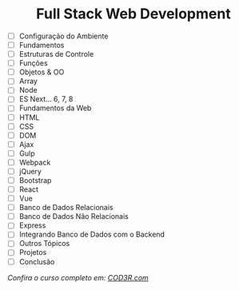 <h1 align="center">Full Stack Web Development</h1>

  - [ ] Configuração do Ambiente 
  - [ ] Fundamentos
  - [ ] Estruturas de Controle
  - [ ] Funções
  - [ ] Objetos & OO
  - [ ] Array
  - [ ] Node
  - [ ] ES Next... 6, 7, 8
  - [ ] Fundamentos da Web
  - [ ] HTML
  - [ ] CSS
  - [ ] DOM
  - [ ] Ajax
  - [ ] Gulp
  - [ ] Webpack
  - [ ] jQuery
  - [ ] Bootstrap
  - [ ] React
  - [ ] Vue
  - [ ] Banco de Dados Relacionais
  - [ ] Banco de Dados Não Relacionais
  - [ ] Express
  - [ ] Integrando Banco de Dados com o Backend
  - [ ] Outros Tópicos 
  - [ ] Projetos
  - [ ] Conclusão

_Confira o curso completo em: [COD3R.com](https://www.cod3r.com.br/portal/courses 'Cod3r - Cursos de Programação Online')_
